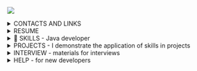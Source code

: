 ![](https://komarev.com/ghpvc/?username=yarmail)<br/>

<details>
<summary>CONTACTS AND LINKS</summary>
Telegram: @YarTsin <br>
Email: yarmail@yandex.ru <br>
Subscribe to Linkedin: https://www.linkedin.com/in/yar-tsin/ <br><br>
</details>

<details>
<summary>RESUME</summary>
I am an experienced Java developer with over 3 years of professional experience in creating 
and maintaining scalable applications. I have deep knowledge in servlet development and Java 
application programming, as well as experience working with popular frameworks such as 
Spring (including Spring Boot, Spring Cloud, and Spring Security). <br>

I specialize in microservices development and am skilled in designing and integrating RESTful APIs. <br>

I confidently utilize CI/CD tools such as Jenkins and GitLab CI/CD, and have experience 
with containerization (Docker) and orchestration systems (Kubernetes). I am also proficient 
with both relational and non-relational databases, including PostgreSQL, MySQL, and MongoDB <br>

I actively use messaging tools such as RabbitMQ and Kafka, and I adhere to Agile/Scrum 
methodologies, which enable me to work effectively in teams and adapt to changes.<br>

In addition to technical skills, I value the importance of communication and collaboration 
within a team and am always ready to share knowledge and experience with colleagues. 
My goal is to create reliable and high-performance solutions that deliver 
value to users and the business.
</details>

<details>
<summary> 🚀 SKILLS - Java developer</summary>
<br>
<b>AI & Automation:</b><br> 
AI chat: ChatGPT, DeepSeek, Qwen, Perplexity<br><br>

<b>Projects methods:</b> Agile, Scrum, Kanban, Jira<br>

<b>DevOps layer</b><br>
CI: Jenkins, GitLab CI, GitHub Actions, Travis CI (Codecov.io, JaCoCo)<br>
CD: Docker, Docker Compose <br>
Orchestration: Kubernetes(elementary)<br>

<b>Monitoring:</b> Prometheus, Grafana, ELK Stack(elementary)<br>
<b>VCS:</b> Git, GitHub, GitLab, Bitbucket <br>
<b>Build:</b> Maven, Gradle<br>

<b>Front layer(elementary)</b><br> 
frameworks: React, Vue.js (elementary)<br> 
tools: Webpack, npm, Bootstrap 5 (elementary)<br>
basic: HTML5/CSS3, JavaScript (ES6+), jQuery, JSTL, Thymeleaf<br>

<b>Message Brokers:</b> Kafka (Kafka Streams, Kafka Connect), RabbitMQ <br>

<b>Security</b><br>
level 3: Spring Security, OAuth2, JWT (basic)<br>
level 2: SQL injection, XSS, CSRF (elementary)<br>
level 1: JAAS, GSS, Kerberos <br>

<b>Spring Ecosystem</b><br>
microservices: Spring Cloud (Gateway, Config, OpenFeign)<br>
web: Spring WEB (Rest), Spring MVC<br>
base: Spring Framework, Spring Core, Spring Boot<br>

<b>Documentation:</b> Javadoc, Confluence, Swagger(elementary), PlantUML<br> 
<b>Static analysis:</b> SonarQube, Checkstyle, PMD(elementary)<br>

<b>Test</b><br>
level 3: Testcontainers, Selenium(elementary)<br>
level 2: Mockito, JUnit 5, AssertJ<br>
level 1: JUnit 4, Hamcrest <br>

<b>Service layer</b><br>
boilerplate reduction library: Lombok <br>
log: Slf4j, logback, reload4j(log4j), java.util.logging<br>
web scraping, parsing html: Jsoup <br>
Patterns: SOLID, DDD, TDD <br>
Principles: KISS, DRY, YAGNI<br>
Technologies Java:  Stream API, Concurrency, NIO2, OOP, etc.<br>
Java: 8-21 SE, EE (part), Java Core<br>

<b>Db layer</b><br>
tools: pgAdmin, DBeaver, DataGrip<br>
db migration tools: Liquibase, Flyway <br>
ORM: Spring Data JPA, JPQL, JPA Named Queries, Hibernate, HQL<br>
JDBC: jdbcTemplate, JDBC <br>
NoSQL: MongoDB, Redis(elementary)<br>
db: Postgres, H2, HSQLDB, MySQL, Oracle<br>

<b>OS layer</b><br>
tools: top, htop, lsof, ps, systemctl, etc.<br>
OS: Windows, Ubuntu, SintezM(RHEL) <br>

<b>Networking layer</b><br>
tools level 2: WinSCP, Postman, Curl, PuTTY<br>
tools level 1: tcpdump, netstat, traceroute, etc.<br>
protocol: http, https, ssh, tcp/ip, REST, WebSocket, gRPC(elementary)<br>
model: OSI
</details>

<details>
<summary>PROJECTS - I demonstrate the application of skills in projects</summary>

<b> WORK WITH AGILE DEVELOPMENT METHODOLOGIES </b> <br>
Work with Agile, Scrum, Kanban <br>
<!-- https://github.com/YarTsin/agile_soft_dev -->
[![Readme Card](https://github-readme-stats.vercel.app/api/pin/?username=YarTsin&repo=agile_soft_dev)](https://github.com/YarTsin/agile_soft_dev)

<b> USE OF CONTINUOUS INTEGRATION PROGRAMS </b> <br>
<!-- https://github.com/YarTsin/jenkins_start -->
[![Readme Card](https://github-readme-stats.vercel.app/api/pin/?username=YarTsin&repo=jenkins_start&description=Краткий_русский_текст)](https://github.com/YarTsin/jenkins_start)
 ~ Используем Jenkins для автоматической сборки проекта. <br>
Добавлено описание работы с Travis CI <br>
<b> USAGE DOCKER AND DOCKER-COMPOSE </b> <br>
<a href = "https://github.com/yarmail/docker_example">**docker_example**</a> 
 ~ Подключаем Docker к Java проекту <br>
<a href = "https://github.com/yarmail/docker_compose">**docker_compose**</a> 
 ~ Используем Docker Compose для вывода страниц через nginx <br>
<b> USAGE MESSAGE BROKER </b> <br>
<a href = "https://github.com/yarmail/kafka_connect">**kafka_connect**</a> 
 ~ Используем Kafka для передачи сообщений в Spring Boot <br>
<b> SOME PROJECTS WITH MICROSERVICES </b> <br>
<a href = "https://github.com/yarmail/task_micro">**task_micro**</a> 
 ~ Из монолитного REST сервиса делаем микросервис <br>
(Java 17, Gradle 8, Spring Boot, Spring Web, Rest, Spring Data JPA, JPQL, JPA Named Queries, <br>
Spring Cloud Discovery: Eureka Server, Eureka Client. Spring Cloud Routing > Gateway) <br>
<a href = "https://github.com/yarmail/task_back">**task_back**</a>
 ~ монолитный Rest сервис, backend проекта TaskList <br>
(Java 17, Gradle 8, Spring Boot, Spring Web, Rest, Spring Data JPA, JPQL, JPA Named Queries) <br> 
<a href = "https://github.com/yarmail/microservices_start">**microservices_start**</a> 
 ~ простой наглядный проект с микросервисами <br>
с использованием некоторых технологий Spring Cloud <br>
(Java 17, Gradle 8, Spring Boot, Spring Boot Actuator <br> 
Spring Cloud Discovery: Eureka Server, Eureka Client. Spring Cloud Routing > Gateway) <br>

<b> SOME OTHER PROJECTS </b> <br>
<a href = "https://github.com/yarmail/library"> **Library** </a> 
~ Автоматизация работы библиотеки с помощью Spring <br>
(Spring Framework, Spring MVC, Validation, Thymeleaf, jdbcTemplate, PostgreSQL)<br>
<a href = "https://github.com/yarmail/dreamjob"> **DreamJob** </a> 
~ Приложение по поиску работы <br>
(Spring Boot, Thymeleaf, Bootstrap, Junit5, Assertj, Liquibase, PostgreSQL, H2) <br>
<a href = "https://github.com/yarmail/job4j_grabber"> **Grabber** </a> 
~ Parser and aggregator of vacancies from sites  <br>
(PostgreSQL, Quartz, Jsoup) <br><br>
<a href = "https://github.com/yarmail?tab=repositories"> **more projects...** </a>
</details>

<details>
<summary>INTERVIEW - materials for interviews</summary>
Здесь будем размещать материалы, которые могут пригодиться <br>
для подготовки к собеседованиям <br><br>
<a href = "https://github.com/yarmail/interview"><b>Вопросы для собеседований</b></a> 
~ собрано более 1500 вопросов <br>
<a href = "https://github.com/yarmail/alg_grok"><b>Грокаем алгоритмы</b></a> 
~ конспект книги, рекомендуется для начинающих <br>
<a href = "https://github.com/yarmail/alg_acmp"><b>1000 алгоритмических задач</b></a> 
~ с сайта acmp.ru - рекомендуется для начинающих <br>
<a href = "https://github.com/yarmail/tinkoff"><b>Tinkoff</b></a> 
~ тесты и задачи от Тинькофф <br>
<a href = "https://github.com/yarmail/yandex_tasks"><b>Yandex</b></a> 
~ задачи и тренировки от Яндекса <br><br>
</details>

<details>
<summary>HELP - for new developers</summary>
Некоторые материалы для начинающих Java разработчиков<br><br>
<a href = "https://github.com/yarmail/jenkins_start"><b>Jenkins_start</b></a> 
~ Описание и начало работ с Jenkins<br>
<a href = "https://github.com/yarmail/kafka_connect"><b>Kafka_start</b></a> 
~ Простой пример работы с Kafka<br>
<a href = "https://github.com/yarmail/docker_compose"><b>Docker_compose</b></a> 
~ Подключение и пример работы с Docker Compose<br>
<a href = "https://github.com/yarmail/ubuntu"><b>Ubuntu</b></a> 
~ Ubuntu для тех, кто только переходит с Windows<br>
<a href = "https://github.com/yarmail/microservices_start"><b>Microservices_start</b></a> 
~ Простой наглядный пример создания микросервисов<br>
<a href = "https://github.com/yarmail/collector_script"><b>Collector_script</b></a>
~ Скрипт для перепаковки проектов в один текстовый файл<br>
<a href = "https://github.com/yarmail/robot"><b>Шагающий робот</b></a> 
~ Известная задачка по многопоточности<br>
<a href = "https://github.com/yarmail/jsoup"><b>Jsoup для начинающих</b></a>
~ Простая программа для web scraping и parsing статичной веб страницы<br>
<a href = "https://github.com/yarmail/lombok"><b>Библиотека Lombok</b></a> 
~ Примеры применения аннотаций библиотеки Lombok<br>
<a href = "https://github.com/yarmail/postgresql_lessons"><b>Postgresql_lessons</b></a> 
~ Отдельные темы по PostgreSQL с примерами для начинающих<br>
<a href = "https://github.com/yarmail/postgresql_pgadmin"><b>Postgresql_pgadmin</b></a> 
~ Начальные приемы работы с pgAdmin<br>
<a href = "https://github.com/yarmail/long_file_path"><b>Long_file_path</b></a> 
~ Простая утилита для поиска длинных путей<br>
<a href = "https://github.com/yarmail/enumclass"><b>Enumclass</b></a> 
~ Изучаем класс Enum на примерах<br>
</details>
